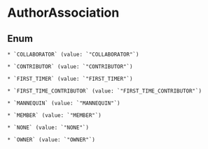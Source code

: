 
# AuthorAssociation

## Enum


    * `COLLABORATOR` (value: `"COLLABORATOR"`)

    * `CONTRIBUTOR` (value: `"CONTRIBUTOR"`)

    * `FIRST_TIMER` (value: `"FIRST_TIMER"`)

    * `FIRST_TIME_CONTRIBUTOR` (value: `"FIRST_TIME_CONTRIBUTOR"`)

    * `MANNEQUIN` (value: `"MANNEQUIN"`)

    * `MEMBER` (value: `"MEMBER"`)

    * `NONE` (value: `"NONE"`)

    * `OWNER` (value: `"OWNER"`)



